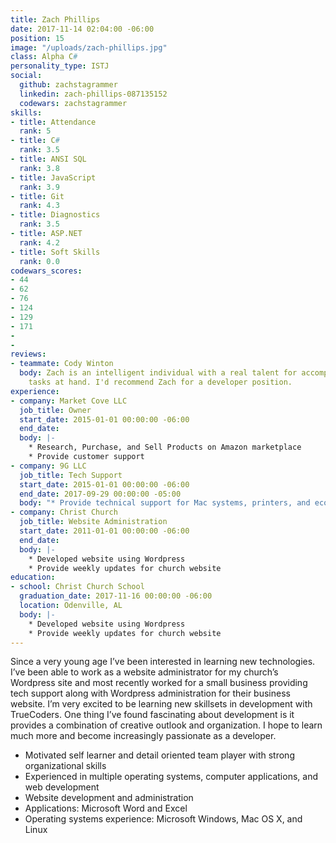 ```yaml
---
title: Zach Phillips
date: 2017-11-14 02:04:00 -06:00
position: 15
image: "/uploads/zach-phillips.jpg"
class: Alpha C#
personality_type: ISTJ
social:
  github: zachstagrammer
  linkedin: zach-phillips-087135152
  codewars: zachstagrammer
skills:
- title: Attendance
  rank: 5
- title: C#
  rank: 3.5
- title: ANSI SQL
  rank: 3.8
- title: JavaScript
  rank: 3.9
- title: Git
  rank: 4.3
- title: Diagnostics
  rank: 3.5
- title: ASP.NET
  rank: 4.2
- title: Soft Skills
  rank: 0.0
codewars_scores:
- 44
- 62
- 76
- 124
- 129
- 171
- 
- 
reviews:
- teammate: Cody Winton
  body: Zach is an intelligent individual with a real talent for accomplishing the
    tasks at hand. I'd recommend Zach for a developer position.
experience:
- company: Market Cove LLC
  job_title: Owner
  start_date: 2015-01-01 00:00:00 -06:00
  end_date: 
  body: |-
    * Research, Purchase, and Sell Products on Amazon marketplace
    * Provide customer support
- company: 9G LLC
  job_title: Tech Support
  start_date: 2015-01-01 00:00:00 -06:00
  end_date: 2017-09-29 00:00:00 -05:00
  body: "* Provide technical support for Mac systems, printers, and ecommerce website"
- company: Christ Church
  job_title: Website Administration
  start_date: 2011-01-01 00:00:00 -06:00
  end_date: 
  body: |-
    * Developed website using Wordpress
    * Provide weekly updates for church website
education:
- school: Christ Church School
  graduation_date: 2017-11-16 00:00:00 -06:00
  location: Odenville, AL
  body: |-
    * Developed website using Wordpress
    * Provide weekly updates for church website
---
```


Since a very young age I’ve been interested in learning new technologies. I’ve been able to work as a website administrator for my church’s Wordpress site and most recently worked for a small business providing tech support along with Wordpress administration for their business website. I’m very excited to be learning new skillsets in development with TrueCoders. One
thing I’ve found fascinating about development is it provides a combination of creative outlook and organization. I hope to learn much more and become increasingly passionate as a developer.

* Motivated self learner and detail oriented team player with strong organizational skills
* Experienced in multiple operating systems, computer applications, and web development
* Website development and administration
* Applications: Microsoft Word and Excel
* Operating systems experience: Microsoft Windows, Mac OS X, and Linux